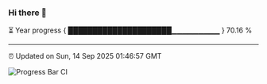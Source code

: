 ### Hi there 👋

⏳ Year progress { █████████████████████▁▁▁▁▁▁▁▁▁ } 70.16 %

---

⏰ Updated on Sun, 14 Sep 2025 01:46:57 GMT

![Progress Bar CI](https://github.com/liununu/liununu/workflows/Progress%20Bar%20CI/badge.svg)
